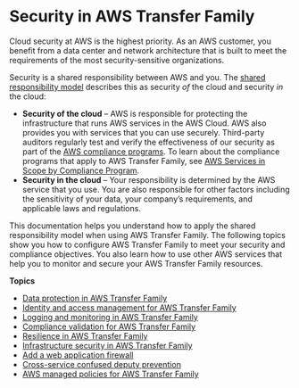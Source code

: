# Security in AWS Transfer Family<a name="security"></a>

Cloud security at AWS is the highest priority\. As an AWS customer, you benefit from a data center and network architecture that is built to meet the requirements of the most security\-sensitive organizations\.

Security is a shared responsibility between AWS and you\. The [shared responsibility model](http://aws.amazon.com/compliance/shared-responsibility-model/) describes this as security *of* the cloud and security *in* the cloud:
+ **Security of the cloud** – AWS is responsible for protecting the infrastructure that runs AWS services in the AWS Cloud\. AWS also provides you with services that you can use securely\. Third\-party auditors regularly test and verify the effectiveness of our security as part of the [AWS compliance programs](http://aws.amazon.com/compliance/programs/)\. To learn about the compliance programs that apply to AWS Transfer Family, see [AWS Services in Scope by Compliance Program](http://aws.amazon.com/compliance/services-in-scope/)\.
+ **Security in the cloud** – Your responsibility is determined by the AWS service that you use\. You are also responsible for other factors including the sensitivity of your data, your company’s requirements, and applicable laws and regulations\.

This documentation helps you understand how to apply the shared responsibility model when using AWS Transfer Family\. The following topics show you how to configure AWS Transfer Family to meet your security and compliance objectives\. You also learn how to use other AWS services that help you to monitor and secure your AWS Transfer Family resources\.

**Topics**
+ [Data protection in AWS Transfer Family](data-protection.md)
+ [Identity and access management for AWS Transfer Family](security-iam.md)
+ [Logging and monitoring in AWS Transfer Family](logging-using-cloudtrail.md)
+ [Compliance validation for AWS Transfer Family](transfer-compliance.md)
+ [Resilience in AWS Transfer Family](disaster-recovery-resiliency.md)
+ [Infrastructure security in AWS Transfer Family](infrastructure-security.md)
+ [Add a web application firewall](web-application-firewall.md)
+ [Cross\-service confused deputy prevention](confused-deputy.md)
+ [AWS managed policies for AWS Transfer Family](security-iam-awsmanpol.md)